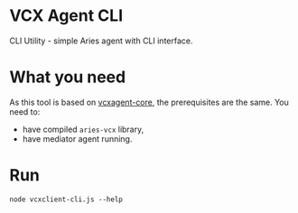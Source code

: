 # VCX Agent CLI
CLI Utility - simple Aries agent with CLI interface. 

# What you need
As this tool is based on [vcxagent-core](../vcxagent-core), the prerequisites are the same. You
need to:
- have compiled `aries-vcx` library,
- have mediator agent running.

# Run
```
node vcxclient-cli.js --help
```
